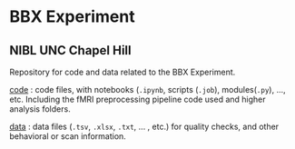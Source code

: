 # BBX Experiment
## NIBL UNC Chapel Hill  

Repository for code and data related to the BBX Experiment. 


[code](https://github.com/niblunc/bbx/tree/master/code) : code files, with notebooks (`.ipynb`, scripts (`.job`), modules(`.py`), ..., etc. Including the fMRI preprocessing pipeline code used and higher analysis folders.

[data](https://github.com/niblunc/bbx/tree/master/data) : data files (`.tsv`, `.xlsx`, `.txt`, ... , etc.) for quality checks, and other behavioral or scan information.